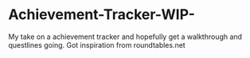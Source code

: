 # Achievement-Tracker-WIP-

My take on a achievement tracker and hopefully get a walkthrough and questlines going. Got inspiration from roundtables.net 
